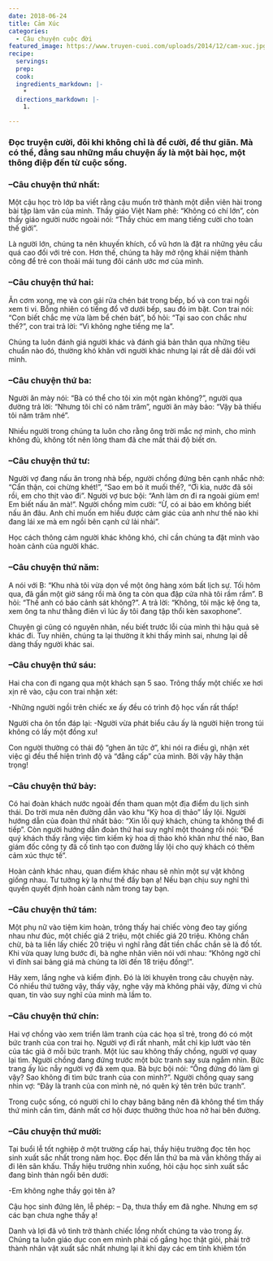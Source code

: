 ```yaml
---
date: 2018-06-24
title: Cảm Xúc
categories:
  - Câu chuyện cuộc đời
featured_image: https://www.truyen-cuoi.com/uploads/2014/12/cam-xuc.jpg
recipe:
  servings:  
  prep:  
  cook:  
  ingredients_markdown: |-
    * 
  directions_markdown: |-
    1. 

---
```


<h3>Đọc truyện cười, đôi khi không chỉ là để cười, để thư giãn. Mà có thể, đằng sau những mẩu chuyện ấy là một bài học, một thông điệp đến từ cuộc sống.</h3>
<h3>–Câu chuyện thứ nhất:</h3> Một cậu học trò lớp ba viết rằng cậu muốn trở thành một diễn viên hài trong bài tập làm văn của mình. Thầy giáo Việt Nam phê: “Không có chí lớn”, còn thầy giáo người nước ngoài nói: “Thầy chúc em mang tiếng cười cho toàn thế giới”.

Là người lớn, chúng ta nên khuyến khích, cổ vũ hơn là đặt ra những yêu cầu quá cao đối với trẻ con. Hơn thế, chúng ta hãy mở rộng khái niệm thành công để trẻ con thoải mái tung đôi cánh ước mơ của mình.

<h3>–Câu chuyện thứ hai:</h3> Ăn cơm xong, mẹ và con gái rửa chén bát trong bếp, bố và con trai ngồi xem ti vi. Bỗng nhiên có tiếng đổ vỡ dưới bếp, sau đó im bặt. Con trai nói: “Con biết chắc mẹ vừa làm bể chén bát”, bố hỏi: “Tại sao con chắc như thế?”, con trai trả lời: “Vì không nghe tiếng mẹ la”.

Chúng ta luôn đánh giá người khác và đánh giá bản thân qua những tiêu chuẩn nào đó, thường khó khăn với người khác nhưng lại rất dễ dãi đối với mình.

<h3>–Câu chuyện thứ ba:</h3> Người ăn mày nói: “Bà có thể cho tôi xin một ngàn không?”, người qua đường trả lời: “Nhưng tôi chỉ có năm trăm”, người ăn mày bảo: “Vậy bà thiếu tôi năm trăm nhé”.

Nhiều người trong chúng ta luôn cho rằng ông trời mắc nợ mình, cho mình không đủ, không tốt nên lòng tham đã che mất thái độ biết ơn.

<h3>–Câu chuyện thứ tư:</h3> Người vợ đang nấu ăn trong nhà bếp, người chồng đứng bên cạnh nhắc nhở: “Cẩn thận, coi chừng khét!”, “Sao em bỏ ít muối thế?, “Ơi kìa, nước đã sôi rồi, em cho thịt vào đi”. Người vợ bưc bội: “Anh làm ơn đi ra ngoài giùm em! Em biết nấu ăn mà!”. Người chồng mỉm cười: “Ừ, có ai bảo em không biết nấu ăn đâu. Anh chỉ muốn em hiểu được cảm giác của anh như thế nào khi đang lái xe mà em ngồi bên cạnh cứ lải nhải”.

Học cách thông cảm người khác không khó, chỉ cần chúng ta đặt mình vào hoàn cảnh của người khác.

<h3>–Câu chuyện thứ năm:</h3> A nói với B: “Khu nhà tôi vừa dọn về một ông hàng xóm bất lịch sự. Tối hôm qua, đã gần một giờ sáng rồi mà ông ta còn qua đập cửa nhà tôi rầm rầm”. B hỏi: “Thế anh có báo cảnh sát không?”. A trả lời: “Không, tôi mặc kệ ông ta, xem ông ta như thằng điên vì lúc ấy tôi đang tập thổi kèn saxophone”.

Chuyện gì cũng có nguyên nhân, nếu biết trước lỗi của mình thì hậu quả sẽ khác đi. Tuy nhiên, chúng ta lại thường ít khi thấy mình sai, nhưng lại dễ dàng thấy người khác sai.

<h3>–Câu chuyện thứ sáu:</h3> Hai cha con đi ngang qua một khách sạn 5 sao. Trông thấy một chiếc xe hơi xịn rẽ vào, cậu con trai nhận xét:

-Những người ngồi trên chiếc xe ấy đều có trình độ học vấn rất thấp!

Người cha ôn tồn đáp lại: -Người vừa phát biểu câu ấy là người hiện trong túi không có lấy một đồng xu!

Con người thường có thái độ “ghen ăn tức ở”, khi nói ra điều gì, nhận xét việc gì đều thể hiện trình độ và “đẳng cấp” của mình. Bởi vậy hãy thận trọng!

<h3>–Câu chuyện thứ bảy:</h3> Có hai đoàn khách nước ngoài đến tham quan một địa điểm du lịch sinh thái. Do trời mưa nên đường dẫn vào khu “Kỳ hoa dị thảo” lầy lội. Người hướng dẫn của đoàn thứ nhất bảo: “Xin lỗi quý khách, chúng ta không thể đi tiếp”. Còn người hướng dẫn đoàn thứ hai suy nghĩ một thoáng rồi nói: “Để quý khách thấy rằng việc tìm kiếm kỳ hoa dị thảo khó khăn như thế nào, Ban giám đốc công ty đã cố tình tạo con đường lầy lội cho quý khách có thêm cảm xúc thực tế”.

Hoàn cảnh khác nhau, quan điểm khác nhau sẽ nhìn một sự vật không giống nhau. Tư tưởng kỳ lạ như thế đấy bạn ạ! Nếu bạn chịu suy nghĩ thì quyền quyết định hoàn cảnh nằm trong tay bạn.

<h3>–Câu chuyện thứ tám:</h3> Một phụ nữ vào tiệm kim hoàn, trông thấy hai chiếc vòng đeo tay giống nhau như đúc, một chiếc giá 2 triệu, một chiếc giá 20 triệu. Không chần chừ, bà ta liền lấy chiếc 20 triệu vì nghĩ rằng đắt tiền chắc chắn sẽ là đồ tốt. Khi vừa quay lưng bước đi, bà nghe nhân viên nói với nhau: “Không ngờ chỉ vì đính sai bảng giá mà chúng ta lời đến 18 triệu đồng!”.

Hãy xem, lắng nghe và kiểm định. Đó là lời khuyên trong câu chuyện này. Có nhiều thứ tưởng vậy, thấy vậy, nghe vậy mà không phải vậy, đừng vì chủ quan, tin vào suy nghĩ của mình mà lầm to.

<h3>–Câu chuyện thứ chín:</h3> Hai vợ chồng vào xem triển lãm tranh của các họa sĩ trẻ, trong đó có một bức tranh của con trai họ. Người vợ đi rất nhanh, mắt chỉ kịp lướt vào tên của tác giả ở mỗi bức tranh. Một lúc sau không thấy chồng, người vợ quay lại tìm. Người chồng đang đứng trước một bức tranh say sưa ngắm nhìn. Bức trang ấy lúc nẫy người vợ đã xem qua. Bà bực bội nói: “Ông đứng đó làm gì vậy? Sao không đi tìm bức tranh của con mình?”. Người chồng quay sang nhìn vợ: “Đây là tranh của con mình nè, nó quên ký tên trên bức tranh”.

Trong cuộc sống, có người chỉ lo chạy băng băng nên đã không thể tìm thấy thứ mình cần tìm, đánh mất cơ hội được thưởng thức hoa nở hai bên đường.

<h3>–Câu chuyện thứ mười:</h3> Tại buổi lễ tốt nghiệp ở một trường cấp hai, thầy hiệu trưởng đọc tên học sinh xuất sắc nhất trong năm học. Đọc đến lần thứ ba mà vẫn không thấy ai đi lên sân khấu. Thầy hiệu trưởng nhìn xuống, hỏi cậu học sinh xuất sắc đang bình thản ngồi bên dưới:

-Em không nghe thầy gọi tên à?

Cậu học sinh đứng lên, lễ phép: – Dạ, thưa thầy em đã nghe. Nhưng em sợ các bạn chưa nghe thấy ạ!

Danh và lợi đã vô tình trở thành chiếc lồng nhốt chúng ta vào trong ấy. Chúng ta luôn giáo dục con em mình phải cố gắng học thật giỏi, phải trở thành nhân vật xuất sắc nhất nhưng lại ít khi dạy các em tính khiêm tốn